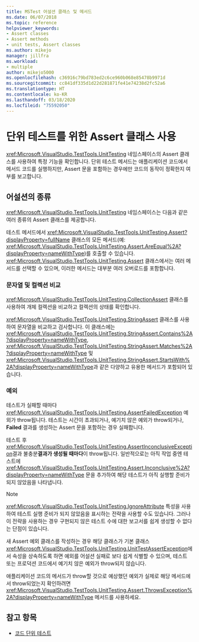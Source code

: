 ```yaml
---
title: MSTest 어설션 클래스 및 메서드
ms.date: 06/07/2018
ms.topic: reference
helpviewer_keywords:
- Assert classes
- Assert methods
- unit tests, Assert classes
ms.author: mikejo
manager: jillfra
ms.workload:
- multiple
author: mikejo5000
ms.openlocfilehash: c36916c79bd783ed2c6ce960b068e85478b9971d
ms.sourcegitcommit: cc841df335d1d22d281871fe41e74238d2fc52a6
ms.translationtype: HT
ms.contentlocale: ko-KR
ms.lasthandoff: 03/18/2020
ms.locfileid: "75592050"
---
```

# <a name="use-assert-classes-for-unit-testing"></a>단위 테스트를 위한 Assert 클래스 사용

<xref:Microsoft.VisualStudio.TestTools.UnitTesting> 네임스페이스의 Assert 클래스를 사용하여 특정 기능을 확인합니다. 단위 테스트 메서드는 애플리케이션 코드에서 메서드 코드를 실행하지만, Assert 문을 포함하는 경우에만 코드의 동작이 정확한지 여부를 보고합니다.

## <a name="kinds-of-asserts"></a>어설션의 종류

<xref:Microsoft.VisualStudio.TestTools.UnitTesting> 네임스페이스는 다음과 같은 여러 종류의 Assert 클래스를 제공합니다.

테스트 메서드에서 <xref:Microsoft.VisualStudio.TestTools.UnitTesting.Assert?displayProperty=fullName> 클래스의 모든 메서드(예: <xref:Microsoft.VisualStudio.TestTools.UnitTesting.Assert.AreEqual%2A?displayProperty=nameWithType>)를 호출할 수 있습니다. <xref:Microsoft.VisualStudio.TestTools.UnitTesting.Assert> 클래스에서는 여러 메서드를 선택할 수 있으며, 이러한 메서드는 대부분 여러 오버로드를 포함합니다.

### <a name="compare-strings-and-collections"></a>문자열 및 컬렉션 비교

<xref:Microsoft.VisualStudio.TestTools.UnitTesting.CollectionAssert> 클래스를 사용하여 개체 컬렉션을 비교하고 컬렉션의 상태를 확인합니다.

<xref:Microsoft.VisualStudio.TestTools.UnitTesting.StringAssert> 클래스를 사용하여 문자열을 비교하고 검사합니다. 이 클래스에는 <xref:Microsoft.VisualStudio.TestTools.UnitTesting.StringAssert.Contains%2A?displayProperty=nameWithType>, <xref:Microsoft.VisualStudio.TestTools.UnitTesting.StringAssert.Matches%2A?displayProperty=nameWithType> 및 <xref:Microsoft.VisualStudio.TestTools.UnitTesting.StringAssert.StartsWith%2A?displayProperty=nameWithType>과 같은 다양하고 유용한 메서드가 포함되어 있습니다.

### <a name="exceptions"></a>예외

테스트가 실패할 때마다 <xref:Microsoft.VisualStudio.TestTools.UnitTesting.AssertFailedException> 예외가 throw됩니다. 테스트는 시간이 초과되거나, 예기치 않은 예외가 throw되거나, **Failed** 결과를 생성하는 Assert 문을 포함하는 경우 실패합니다.

테스트 후 <xref:Microsoft.VisualStudio.TestTools.UnitTesting.AssertInconclusiveException>결과 불충분**결과가 생성될 때마다**이 throw됩니다. 일반적으로는 아직 작업 중엔 테스트에 <xref:Microsoft.VisualStudio.TestTools.UnitTesting.Assert.Inconclusive%2A?displayProperty=nameWithType> 문을 추가하여 해당 테스트가 아직 실행할 준비가 되지 않았음을 나타냅니다.

> [!NOTE]
> <xref:Microsoft.VisualStudio.TestTools.UnitTesting.IgnoreAttribute> 특성을 사용하여 테스트 실행 준비가 되지 않았음을 표시하는 전략을 사용할 수도 있습니다. 그러나 이 전략을 사용하는 경우 구현되지 않은 테스트 수에 대한 보고서를 쉽게 생성할 수 없다는 단점이 있습니다.

새 Assert 예외 클래스를 작성하는 경우 해당 클래스가 기본 클래스 <xref:Microsoft.VisualStudio.TestTools.UnitTesting.UnitTestAssertException>에서 속성을 상속하도록 하면 예외를 어설션 실패로 보다 쉽게 식별할 수 있으며, 테스트 또는 프로덕션 코드에서 예기치 않은 예외가 throw되지 않습니다.

애플리케이션 코드의 메서드가 throw할 것으로 예상했던 예외가 실제로 해당 메서드에서 throw되었는지 확인하려면 <xref:Microsoft.VisualStudio.TestTools.UnitTesting.Assert.ThrowsException%2A?displayProperty=nameWithType> 메서드를 사용하세요.

## <a name="see-also"></a>참고 항목

- [코드 단위 테스트](../test/unit-test-your-code.md)
